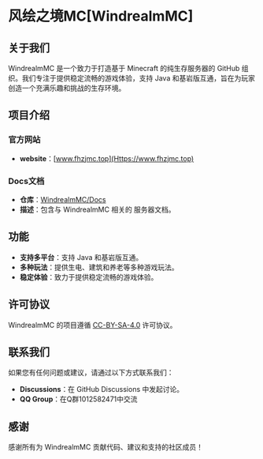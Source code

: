 # 风绘之境MC[WindrealmMC]

## 关于我们
WindrealmMC 是一个致力于打造基于 Minecraft 的纯生存服务器的 GitHub 组织。我们专注于提供稳定流畅的游戏体验，支持 Java 和基岩版互通，旨在为玩家创造一个充满乐趣和挑战的生存环境。

## 项目介绍
### 官方网站
- **website**：[www.fhzjmc.top](Https://www.fhzjmc.top)

### Docs文档
- **仓库**：[WindrealmMC/Docs](https://github.com/WindrealmMC/Docs)
- **描述**：包含与 WindrealmMC 相关的 服务器文档。

## 功能
- **支持多平台**：支持 Java 和基岩版互通。
- **多种玩法**：提供生电、建筑和养老等多种游戏玩法。
- **稳定体验**：致力于提供稳定流畅的游戏体验。

## 许可协议
WindrealmMC 的项目遵循 [CC-BY-SA-4.0](https://creativecommons.org/licenses/by-sa/4.0/) 许可协议。

## 联系我们
如果您有任何问题或建议，请通过以下方式联系我们：
- **Discussions**：在 GitHub Discussions 中发起讨论。
- **QQ Group**：在Q群1012582471中交流
## 感谢
感谢所有为 WindrealmMC 贡献代码、建议和支持的社区成员！
